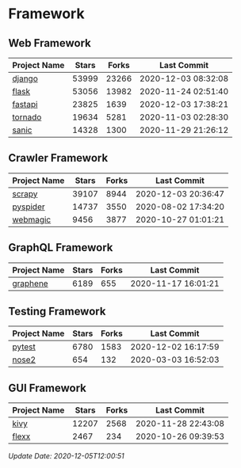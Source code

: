 # Framework

## Web Framework
| Project Name | Stars | Forks | Last Commit |
| ------------ | ----- | ----- | ----------- |
| [django](https://github.com/django/django) | 53999 | 23266 | 2020-12-03 08:32:08 |
| [flask](https://github.com/pallets/flask) | 53056 | 13982 | 2020-11-24 02:51:40 |
| [fastapi](https://github.com/tiangolo/fastapi) | 23825 | 1639 | 2020-12-03 17:38:21 |
| [tornado](https://github.com/tornadoweb/tornado) | 19634 | 5281 | 2020-11-03 02:28:30 |
| [sanic](https://github.com/huge-success/sanic) | 14328 | 1300 | 2020-11-29 21:26:12 |

## Crawler Framework
| Project Name | Stars | Forks | Last Commit |
| ------------ | ----- | ----- | ----------- |
| [scrapy](https://github.com/scrapy/scrapy) | 39107 | 8944 | 2020-12-03 20:36:47 |
| [pyspider](https://github.com/binux/pyspider) | 14737 | 3550 | 2020-08-02 17:34:20 |
| [webmagic](https://github.com/code4craft/webmagic) | 9456 | 3877 | 2020-10-27 01:01:21 |

## GraphQL Framework
| Project Name | Stars | Forks | Last Commit |
| ------------ | ----- | ----- | ----------- |
| [graphene](https://github.com/graphql-python/graphene) | 6189 | 655 | 2020-11-17 16:01:21 |

## Testing Framework
| Project Name | Stars | Forks | Last Commit |
| ------------ | ----- | ----- | ----------- |
| [pytest](https://github.com/pytest-dev/pytest) | 6780 | 1583 | 2020-12-02 16:17:59 |
| [nose2](https://github.com/nose-devs/nose2) | 654 | 132 | 2020-03-03 16:52:03 |

## GUI Framework
| Project Name | Stars | Forks | Last Commit |
| ------------ | ----- | ----- | ----------- |
| [kivy](https://github.com/kivy/kivy) | 12207 | 2568 | 2020-11-28 22:43:08 |
| [flexx](https://github.com/flexxui/flexx) | 2467 | 234 | 2020-10-26 09:39:53 |

*Update Date: 2020-12-05T12:00:51*